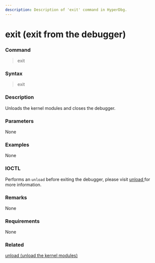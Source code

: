 ```yaml
---
description: Description of 'exit' command in HyperDbg.
---
```


# exit \(exit from the debugger\)

### Command

> exit

### Syntax

> exit

### Description

Unloads the kernel modules and closes the debugger.

### Parameters

None

### Examples

None

### IOCTL

Performs an `unload` before exiting the debugger, please visit [unload ](https://docs.hyperdbg.com/commands/debugging-commands/unload)for more information.

### **Remarks**

None

### Requirements

None

### Related

[ unload \(unload the kernel modules\)](https://docs.hyperdbg.com/commands/debugging-commands/unload)

